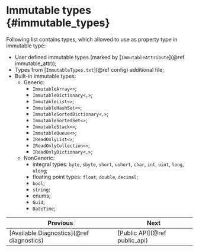 # Immutable types {#immutable_types}

Following list contains types, which allowed to use as property type in immutable type:

- User defined immutable types (marked by [`ImmutableAttribute`](@ref immutable_attr));
- Types from [`ImmutableTypes.txt`](@ref config) additional file;
- Built-in immutable types:
    - Generic:
      - `ImmutableArray<>`;
      - `ImmutableDictionary<,>`;
      - `ImmutableList<>`;
      - `ImmutableHashSet<>`;
      - `ImmutableSortedDictionary<,>`;
      - `ImmutableSortedSet<>`;
      - `ImmutableStack<>`;
      - `ImmutableQueue<>`;
      - `IReadOnlyList<>`;
      - `IReadOnlyCollection<>`;
      - `IReadOnlyDictionary<,>`;
    - NonGeneric:
      - integral types: `byte`, `sbyte`, `short`, `ushort`, `char`, `int`, `uint`, `long`, `ulong`;
      - floating point types: `float`, `double`, `decimal`;
      - `bool`;
      - `string`;
      - enums;
      - `Guid`;
      - `DateTime`;

<div class="section_buttons">

| Previous                                  |                          Next |
|-------------------------------------------|-------------------------------|
| [Available Diagnostics](@ref diagnostics) | [Public API](@ref public_api) |

</div>